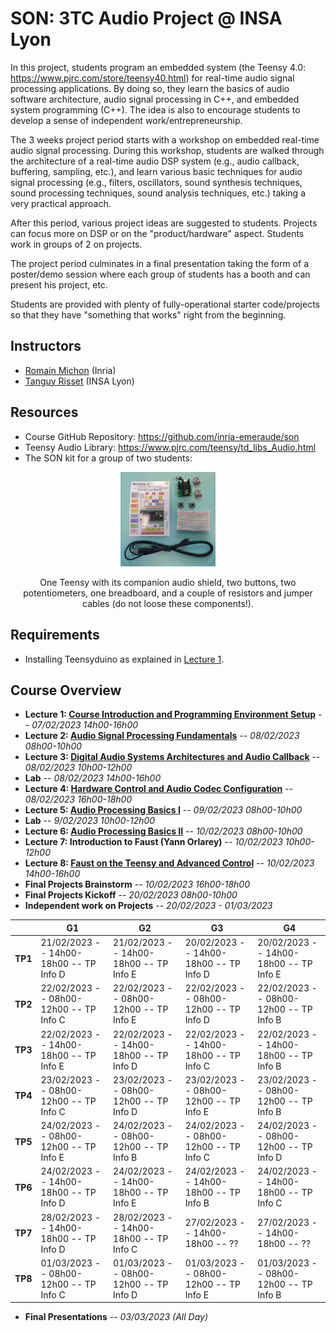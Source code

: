 # SON: 3TC Audio Project @ INSA Lyon

In this project, students program an embedded system (the Teensy 4.0: <https://www.pjrc.com/store/teensy40.html>) for real-time audio signal processing applications. By doing so, they learn the basics of audio software architecture, audio signal processing in C++, and embedded system programming (C++). The idea is also to encourage students to develop a sense of independent work/entrepreneurship.

The 3 weeks project period starts with a workshop on embedded real-time audio signal processing. During this workshop, students are walked through the architecture of a real-time audio DSP system (e.g., audio callback, buffering, sampling, etc.), and learn various basic techniques for audio signal processing (e.g., filters, oscillators, sound synthesis techniques, sound processing techniques, sound analysis techniques, etc.) taking a very practical approach.

After this period, various project ideas are suggested to students. Projects can focus more on DSP or on the "product/hardware" aspect. Students work in groups of 2 on projects.

The project period culminates in a final presentation taking the form of a poster/demo session where each group of students has a booth and can present his project, etc.

Students are provided with plenty of fully-operational starter code/projects so that they have "something that works" right from the beginning.

## Instructors

* [Romain Michon](https://ccrma.stanford.edu/~rmichon) (Inria)
* [Tanguy Risset](http://perso.citi.insa-lyon.fr/trisset/) (INSA Lyon)

## Resources

* Course GitHub Repository: <https://github.com/inria-emeraude/son>
* Teensy Audio Library: <https://www.pjrc.com/teensy/td_libs_Audio.html>
* The SON kit for a group of two students:
<center>
<img src="img/son-kit.jpg"  width="30%"> 
</p><figcaption>One Teensy with its companion audio shield, two buttons, two potentiometers, one breadboard, and a couple of resistors and jumper cables (do not loose these components!).
</figcaption>
</center>

## Requirements

* Installing Teensyduino as explained in [Lecture 1](lectures/lecture1).

## Course Overview

* **Lecture 1: [Course Introduction and Programming Environment Setup](lectures/lecture1.md)** -- *07/02/2023 14h00-16h00*
* **Lecture 2: [Audio Signal Processing Fundamentals](lectures/lecture2.md)** -- *08/02/2023 08h00-10h00*
* **Lecture 3: [Digital Audio Systems Architectures and Audio Callback](lectures/lecture3.md)** -- *08/02/2023 10h00-12h00*
* **Lab** -- *08/02/2023 14h00-16h00*
* **Lecture 4: [Hardware Control and Audio Codec Configuration](lectures/lecture4.md)** -- *08/02/2023 16h00-18h00*
* **Lecture 5: [Audio Processing Basics I](lectures/lecture5.md)** -- *09/02/2023 08h00-10h00*
* **Lab** -- *9/02/2023 10h00-12h00*
* **Lecture 6: [Audio Processing Basics II](lectures/lecture6.md)** -- *10/02/2023 08h00-10h00*
* **Lecture 7: Introduction to Faust (Yann Orlarey)** -- *10/02/2023 10h00-12h00*
* **Lecture 8: [Faust on the Teensy and Advanced Control](lectures/lecture8.md)** -- *10/02/2023 14h00-16h00*
* **Final Projects Brainstorm** -- *10/02/2023 16h00-18h00*
* **Final Projects Kickoff** -- *20/02/2023 08h00-10h00*
* **Independent work on Projects** -- *20/02/2023 - 01/03/2023*

| | G1 | G2 | G3 | G4 |
|---|---|---|---|---|
| **TP1** | 21/02/2023 -- 14h00-18h00 -- TP Info D | 21/02/2023 -- 14h00-18h00 -- TP Info E | 20/02/2023 -- 14h00-18h00 -- TP Info D | 20/02/2023 -- 14h00-18h00 -- TP Info E |
| **TP2** | 22/02/2023 -- 08h00-12h00 -- TP Info C | 22/02/2023 -- 08h00-12h00 -- TP Info E | 22/02/2023 -- 08h00-12h00 -- TP Info D | 22/02/2023 -- 08h00-12h00 -- TP Info B |
| **TP3** | 22/02/2023 -- 14h00-18h00 -- TP Info E | 22/02/2023 -- 14h00-18h00 -- TP Info D | 22/02/2023 -- 14h00-18h00 -- TP Info C | 22/02/2023 -- 14h00-18h00 -- TP Info B |
| **TP4** | 23/02/2023 -- 08h00-12h00 -- TP Info C | 23/02/2023 -- 08h00-12h00 -- TP Info D | 23/02/2023 -- 08h00-12h00 -- TP Info E | 23/02/2023 -- 08h00-12h00 -- TP Info B |
| **TP5** | 24/02/2023 -- 08h00-12h00 -- TP Info E | 24/02/2023 -- 08h00-12h00 -- TP Info B | 24/02/2023 -- 08h00-12h00 -- TP Info C | 24/02/2023 -- 08h00-12h00 -- TP Info D |
| **TP6** | 24/02/2023 -- 14h00-18h00 -- TP Info D | 24/02/2023 -- 14h00-18h00 -- TP Info E | 24/02/2023 -- 14h00-18h00 -- TP Info B | 24/02/2023 -- 14h00-18h00 -- TP Info C |
| **TP7** | 28/02/2023 -- 14h00-18h00 -- TP Info D | 28/02/2023 -- 14h00-18h00 -- TP Info C | 27/02/2023 -- 14h00-18h00 -- ?? | 27/02/2023 -- 14h00-18h00 -- ?? |
| **TP8** | 01/03/2023 -- 08h00-12h00 -- TP Info C | 01/03/2023 -- 08h00-12h00 -- TP Info D | 01/03/2023 -- 08h00-12h00 -- TP Info E | 01/03/2023 -- 08h00-12h00 -- TP Info B |

* **Final Presentations** -- *03/03/2023 (All Day)*


